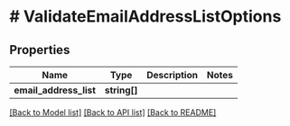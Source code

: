 # # ValidateEmailAddressListOptions

## Properties

Name | Type | Description | Notes
------------ | ------------- | ------------- | -------------
**email_address_list** | **string[]** |  |

[[Back to Model list]](../../README#models) [[Back to API list]](../../README#endpoints) [[Back to README]](../../README)
